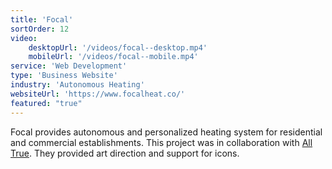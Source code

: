 ```yaml
---
title: 'Focal'
sortOrder: 12
video:
    desktopUrl: '/videos/focal--desktop.mp4'
    mobileUrl: '/videos/focal--mobile.mp4'
service: 'Web Development'
type: 'Business Website'
industry: 'Autonomous Heating'
websiteUrl: 'https://www.focalheat.co/'
featured: "true"
---
```


Focal provides autonomous and personalized heating system for residential and commercial establishments. This project was in collaboration with <a href="https://www.alltrue.co" target="_blank">All True</a>. They provided art direction and support for icons.